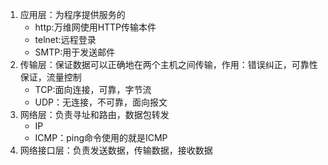 1. 应用层：为程序提供服务的
   - http:万维网使用HTTP传输本件
   - telnet:远程登录
   - SMTP:用于发送邮件
2. 传输层：保证数据可以正确地在两个主机之间传输，作用：错误纠正，可靠性保证，流量控制
   - TCP:面向连接，可靠，字节流
   - UDP：无连接，不可靠，面向报文
3. 网络层：负责寻址和路由，数据包转发
   - IP
   - ICMP：ping命令使用的就是ICMP
4. 网络接口层：负责发送数据，传输数据，接收数据